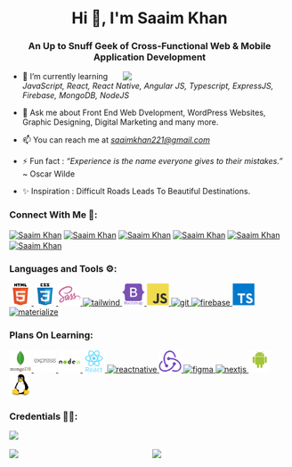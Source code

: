 <!--**Saaim-K/Saaim-K** is a ✨ _special_ ✨ repository because its `README.md` (this file) appears on your GitHub profile.-->
<h1 align="center">Hi 👋, I'm Saaim Khan</h1>
<h3 align="center">An Up to Snuff Geek of Cross-Functional Web & Mobile Application Development</h3>

<img align="right" src="https://cdn.dribbble.com/users/1162077/screenshots/3848914/media/7ed7d5ca074b48b328150e5a231e8d1f.gif" width="300" />

- 🌱 I’m currently learning *JavaScript, React, React Native, Angular JS, Typescript, ExpressJS, Firebase, MongoDB, NodeJS*

- 💬 Ask me about Front End Web Dvelopment, WordPress Websites, Graphic Designing, Digital Marketing and many more.

- 📫 You can reach me at *saaimkhan221@gmail.com*

- ⚡ Fun fact : *“Experience is the name everyone gives to their mistakes.”* ~ Oscar Wilde

- ✨ Inspiration : Difficult Roads Leads To Beautiful Destinations.

<h3>Connect With Me 🔗:</h3>


<a href="https://linkedin.com/in/saaim-khan-998732221" target="blank"><img align="center" src="https://raw.githubusercontent.com/rahuldkjain/github-profile-readme-generator/master/src/images/icons/Social/linked-in-alt.svg" alt="Saaim Khan" height="30" width="40" /></a>
<a href="https://codepen.io/saaim-k" target="blank"><img align="center" src="https://raw.githubusercontent.com/rahuldkjain/github-profile-readme-generator/master/src/images/icons/Social/codepen.svg" alt="Saaim Khan" height="30" width="40" /></a>
<a href="https://www.topcoder.com/members/Saaim-Khan" target="blank"><img align="center" src="https://raw.githubusercontent.com/rahuldkjain/github-profile-readme-generator/master/src/images/icons/Social/topcoder.svg" alt="Saaim Khan" height="30" width="40" /></a>
<a href="https://dev.to/saaimk" target="blank"><img align="center" src="https://raw.githubusercontent.com/rahuldkjain/github-profile-readme-generator/master/src/images/icons/Social/devto.svg" alt="Saaim Khan" height="30" width="40" /></a>
<a href="https://github.com/Saaim-K" target="blank"><img align="center" src="https://raw.githubusercontent.com/rahuldkjain/github-profile-readme-generator/master/src/images/icons/Social/github.svg" alt="Saaim Khan" height="30" width="40" /></a>
<a href="https://fb.com/saaim.khan.1485537" target="blank"><img align="center" src="https://raw.githubusercontent.com/rahuldkjain/github-profile-readme-generator/master/src/images/icons/Social/facebook.svg" alt="Saaim Khan" height="30" width="40" /></a>

<h3>Languages and Tools ⚙️:</h3>
<p>
    <a href="https://www.w3.org/html/" target="_blank" rel="noreferrer"> <img
            src="https://raw.githubusercontent.com/devicons/devicon/master/icons/html5/html5-original-wordmark.svg"
            alt="html5" width="40" height="40" /> </a>
    <a href="https://www.w3schools.com/css/" target="_blank" rel="noreferrer"> <img
            src="https://raw.githubusercontent.com/devicons/devicon/master/icons/css3/css3-original-wordmark.svg"
            alt="css3" width="40" height="40" /> </a>
    <a href="https://sass-lang.com" target="_blank" rel="noreferrer"> <img
            src="https://raw.githubusercontent.com/devicons/devicon/master/icons/sass/sass-original.svg" 
            alt="sass" width="40" height="40" /> </a>
    <a href="https://tailwindcss.com/" target="_blank" rel="noreferrer"> <img
            src="https://www.vectorlogo.zone/logos/tailwindcss/tailwindcss-icon.svg" 
            alt="tailwind" width="40" height="40" /> </a>
    <a href="https://getbootstrap.com" target="_blank" rel="noreferrer"> <img
            src="https://raw.githubusercontent.com/devicons/devicon/master/icons/bootstrap/bootstrap-plain-wordmark.svg"
            alt="bootstrap" width="40" height="40" /> </a>
    <a href="https://developer.mozilla.org/en-US/docs/Web/JavaScript" target="_blank" rel="noreferrer"> <img
            src="https://raw.githubusercontent.com/devicons/devicon/master/icons/javascript/javascript-original.svg"
            alt="javascript" width="40" height="40" /> </a>
    <a href="https://git-scm.com/" target="_blank" rel="noreferrer"> <img
            src="https://www.vectorlogo.zone/logos/git-scm/git-scm-icon.svg" 
            alt="git" width="40" height="40" /> </a>
    <a href="https://firebase.google.com/" target="_blank" rel="noreferrer"> <img
            src="https://www.vectorlogo.zone/logos/firebase/firebase-icon.svg" 
            alt="firebase" width="40" height="40" /> </a>
    <a href="https://www.typescriptlang.org/" target="_blank" rel="noreferrer"> <img
            src="https://raw.githubusercontent.com/devicons/devicon/master/icons/typescript/typescript-original.svg"
            alt="typescript" width="40" height="40" /> </a>
    <a href="https://materializecss.com/" target="_blank" rel="noreferrer"> <img
            src="https://raw.githubusercontent.com/prplx/svg-logos/5585531d45d294869c4eaab4d7cf2e9c167710a9/svg/materialize.svg"
            alt="materialize" width="40" height="40" /> </a>
</p>

<h3> Plans On Learning: </h3>

<p>
 <a href="https://www.mongodb.com/" target="_blank" rel="noreferrer"> <img
            src="https://raw.githubusercontent.com/devicons/devicon/master/icons/mongodb/mongodb-original-wordmark.svg"
            alt="mongodb" width="40" height="40" /> </a>
    <a href="https://expressjs.com" target="_blank" rel="noreferrer"> <img
            src="https://raw.githubusercontent.com/devicons/devicon/master/icons/express/express-original-wordmark.svg"
            alt="express" width="40" height="40" /> </a>
    <a href="https://nodejs.org" target="_blank" rel="noreferrer"> <img
            src="https://raw.githubusercontent.com/devicons/devicon/master/icons/nodejs/nodejs-original-wordmark.svg"
            alt="nodejs" width="40" height="40" /> </a>
    <a href="https://reactjs.org/" target="_blank" rel="noreferrer"> <img
            src="https://raw.githubusercontent.com/devicons/devicon/master/icons/react/react-original-wordmark.svg"
            alt="react" width="40" height="40" /> </a>
    <a href="https://reactnative.dev/" target="_blank" rel="noreferrer"> <img
            src="https://reactnative.dev/img/header_logo.svg" 
            alt="reactnative" width="40" height="40" /> </a>
    <a href="https://redux.js.org" target="_blank" rel="noreferrer"> <img
            src="https://raw.githubusercontent.com/devicons/devicon/master/icons/redux/redux-original.svg" 
            alt="redux" width="40" height="40" /> </a>
    <a href="https://www.figma.com/" target="_blank" rel="noreferrer"> <img
            src="https://www.vectorlogo.zone/logos/figma/figma-icon.svg" 
            alt="figma" width="40" height="40" /> </a>
    <a href="https://nextjs.org/" target="_blank" rel="noreferrer"> <img
            src="https://cdn.worldvectorlogo.com/logos/nextjs-2.svg" 
            alt="nextjs" width="40" height="40" /> </a>
    <a href="https://developer.android.com" target="_blank" rel="noreferrer"> <img
            src="https://raw.githubusercontent.com/devicons/devicon/master/icons/android/android-original-wordmark.svg"
            alt="android" width="40" height="40" /> </a>
    <a href="https://www.linux.org/" target="_blank" rel="noreferrer"><img 
            src="https://raw.githubusercontent.com/devicons/devicon/master/icons/linux/linux-original.svg" 
            alt="linux" width="40" height="40" /> </a>
</p>
 
<h3> Credentials 👨‍🎓: </h3>
<p>
    <img src="https://www.sololearn.com/certificates/course/en/23350203/1024/landscape/png" width="300">
    <!--
    <img align="center" src="https://www.sololearn.com/certificates/course/en/23350203/1024/landscape/png" width="300">
    <img align="right" src="https://www.sololearn.com/certificates/course/en/23350203/1024/landscape/png" width="300">
    -->
<p>
 
 <!--
 <p align="center">
    <img align="left" src="https://www.sololearn.com/certificates/course/en/23350203/1024/landscape/png" width="300">
    <img align="center" src="https://www.sololearn.com/certificates/course/en/23350203/1024/landscape/png" width="300">
    <img align="right" src="https://www.sololearn.com/certificates/course/en/23350203/1024/landscape/png" width="300">
<p>
-->

    
<img align="left" width="51%" src="https://github-readme-stats.vercel.app/api?username=Saaim-K&show_icons=true&theme=github_dark"/>
<img align="left" width="42.5%" src="https://github-readme-stats.vercel.app/api/top-langs/?username=Saaim-K&layout=compact&theme=github_dark"/>
